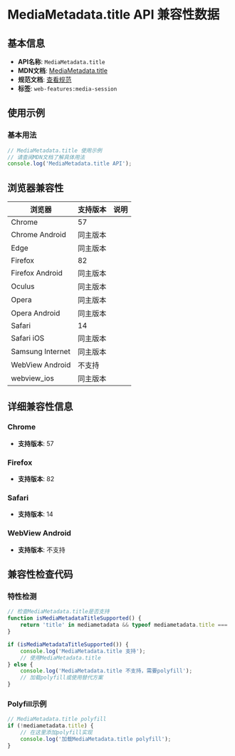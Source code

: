 # MediaMetadata.title API 兼容性数据

## 基本信息

- **API名称**: `MediaMetadata.title`
- **MDN文档**: [MediaMetadata.title](https://developer.mozilla.org/docs/Web/API/MediaMetadata/title)
- **规范文档**: [查看规范](https://w3c.github.io/mediasession/#dom-mediametadata-title)
- **标签**: `web-features:media-session`

## 使用示例

### 基本用法

```javascript
// MediaMetadata.title 使用示例
// 请查阅MDN文档了解具体用法
console.log('MediaMetadata.title API');
```

## 浏览器兼容性

| 浏览器 | 支持版本 | 说明 |
|--------|----------|------|
| Chrome | 57 |  |
| Chrome Android | 同主版本 |  |
| Edge | 同主版本 |  |
| Firefox | 82 |  |
| Firefox Android | 同主版本 |  |
| Oculus | 同主版本 |  |
| Opera | 同主版本 |  |
| Opera Android | 同主版本 |  |
| Safari | 14 |  |
| Safari iOS | 同主版本 |  |
| Samsung Internet | 同主版本 |  |
| WebView Android | 不支持 |  |
| webview_ios | 同主版本 |  |

## 详细兼容性信息

### Chrome

- **支持版本**: 57

### Firefox

- **支持版本**: 82

### Safari

- **支持版本**: 14

### WebView Android

- **支持版本**: 不支持

## 兼容性检查代码

### 特性检测

```javascript
// 检查MediaMetadata.title是否支持
function isMediaMetadataTitleSupported() {
    return 'title' in mediametadata && typeof mediametadata.title === 'function';
}

if (isMediaMetadataTitleSupported()) {
    console.log('MediaMetadata.title 支持');
    // 使用MediaMetadata.title
} else {
    console.log('MediaMetadata.title 不支持，需要polyfill');
    // 加载polyfill或使用替代方案
}
```

### Polyfill示例

```javascript
// MediaMetadata.title polyfill
if (!mediametadata.title) {
    // 在这里添加polyfill实现
    console.log('加载MediaMetadata.title polyfill');
}
```

